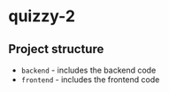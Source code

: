 # quizzy-2

## Project structure
- `backend` - includes the backend code
- `frontend` - includes the frontend code
